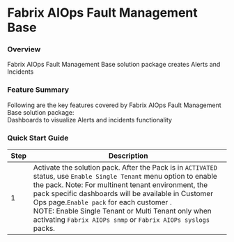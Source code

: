 # Fabrix AIOps Fault Management Base

### Overview  
  
Fabrix AIOps Fault Management Base solution package creates Alerts and Incidents

  
### Feature Summary  
  
Following are the key features covered by Fabrix AIOps Fault Management Base solution package:  
Dashboards to visualize Alerts and incidents functionality



### Quick Start Guide 

| Step | Description |  
|------|-------------|    
| 1    | Activate the solution pack. After the Pack is in `ACTIVATED` status, use `Enable Single Tenant` menu option to enable the pack. Note: For multinent tenant environment, the pack specific dashboards will be available in Customer Ops page.`Enable pack` for each customer .<br>NOTE: Enable Single Tenant or Multi Tenant only when activating `Fabrix AIOPs snmp` or `Fabrix AIOPs syslogs` packs. | 

   
 